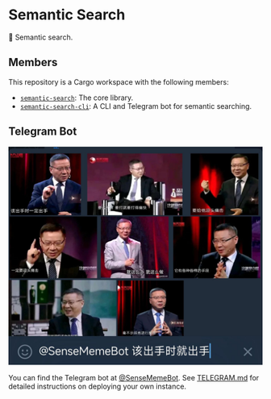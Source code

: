 # Semantic Search

🔎 Semantic search.

## Members

This repository is a Cargo workspace with the following members:

- [`semantic-search`](./semantic-search/README.md): The core library.
- [`semantic-search-cli`](./semantic-search-cli/README.md): A CLI and Telegram bot for semantic searching.

## Telegram Bot

![Demo](./images/demo.png)

You can find the Telegram bot at [@SenseMemeBot](https://t.me/SenseMemeBot). See [TELEGRAM.md](./docs/TELEGRAM.md) for detailed instructions on deploying your own instance.
